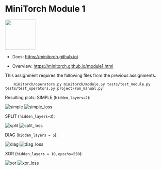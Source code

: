 # MiniTorch Module 1

<img src="https://minitorch.github.io/_images/match.png" width="100px">

* Docs: https://minitorch.github.io/

* Overview: https://minitorch.github.io/module1.html

This assignment requires the following files from the previous assignments.

        minitorch/operators.py minitorch/module.py tests/test_module.py tests/test_operators.py project/run_manual.py

Resulting plots:
SIMPLE (`hidden_layers=2`):

![simple](https://user-images.githubusercontent.com/22714518/135108570-117a02e9-a97c-43ab-bef9-b364b3d208b4.png)
![simple_loss](https://user-images.githubusercontent.com/22714518/135108568-bcd3e7b0-da7c-44e1-a71f-071de1933845.png)

SPLIT (`hidden_layers=3`):

![split](https://user-images.githubusercontent.com/22714518/135108563-ee874b09-8c39-4f9b-8ea4-f9398bf2f81a.png)
![split_loss](https://user-images.githubusercontent.com/22714518/135108560-a14a1027-d861-433f-b546-8e25ed1aedd4.png)

DIAG (`hidden_layers = 6`):

![diag](https://user-images.githubusercontent.com/22714518/135108566-2c88f1c6-c3fe-4d81-a3d1-6945fec23b3e.png)
![diag_loss](https://user-images.githubusercontent.com/22714518/135108565-360949ce-f32e-4978-b257-7a9212081ff0.png)

XOR (`hidden_layers = 10`, `epochs=550`):

![xor](https://user-images.githubusercontent.com/22714518/135108555-1c2a9f58-a090-4f8e-a543-ed4882ec20f2.png)
![xor_loss](https://user-images.githubusercontent.com/22714518/135108551-402d51d1-73b6-43a1-8276-3c3a95581156.png)
